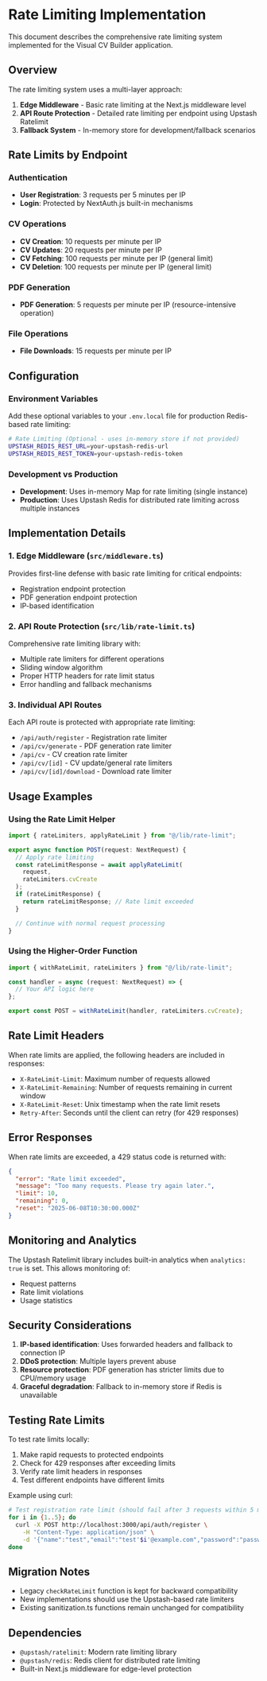 # Rate Limiting Implementation

This document describes the comprehensive rate limiting system implemented for the Visual CV Builder application.

## Overview

The rate limiting system uses a multi-layer approach:

1. **Edge Middleware** - Basic rate limiting at the Next.js middleware level
2. **API Route Protection** - Detailed rate limiting per endpoint using Upstash Ratelimit
3. **Fallback System** - In-memory store for development/fallback scenarios

## Rate Limits by Endpoint

### Authentication

- **User Registration**: 3 requests per 5 minutes per IP
- **Login**: Protected by NextAuth.js built-in mechanisms

### CV Operations

- **CV Creation**: 10 requests per minute per IP
- **CV Updates**: 20 requests per minute per IP
- **CV Fetching**: 100 requests per minute per IP (general limit)
- **CV Deletion**: 100 requests per minute per IP (general limit)

### PDF Generation

- **PDF Generation**: 5 requests per minute per IP (resource-intensive operation)

### File Operations

- **File Downloads**: 15 requests per minute per IP

## Configuration

### Environment Variables

Add these optional variables to your `.env.local` file for production Redis-based rate limiting:

```bash
# Rate Limiting (Optional - uses in-memory store if not provided)
UPSTASH_REDIS_REST_URL=your-upstash-redis-url
UPSTASH_REDIS_REST_TOKEN=your-upstash-redis-token
```

### Development vs Production

- **Development**: Uses in-memory Map for rate limiting (single instance)
- **Production**: Uses Upstash Redis for distributed rate limiting across multiple instances

## Implementation Details

### 1. Edge Middleware (`src/middleware.ts`)

Provides first-line defense with basic rate limiting for critical endpoints:

- Registration endpoint protection
- PDF generation endpoint protection
- IP-based identification

### 2. API Route Protection (`src/lib/rate-limit.ts`)

Comprehensive rate limiting library with:

- Multiple rate limiters for different operations
- Sliding window algorithm
- Proper HTTP headers for rate limit status
- Error handling and fallback mechanisms

### 3. Individual API Routes

Each API route is protected with appropriate rate limiting:

- `/api/auth/register` - Registration rate limiter
- `/api/cv/generate` - PDF generation rate limiter
- `/api/cv` - CV creation rate limiter
- `/api/cv/[id]` - CV update/general rate limiters
- `/api/cv/[id]/download` - Download rate limiter

## Usage Examples

### Using the Rate Limit Helper

```typescript
import { rateLimiters, applyRateLimit } from "@/lib/rate-limit";

export async function POST(request: NextRequest) {
  // Apply rate limiting
  const rateLimitResponse = await applyRateLimit(
    request,
    rateLimiters.cvCreate
  );
  if (rateLimitResponse) {
    return rateLimitResponse; // Rate limit exceeded
  }

  // Continue with normal request processing
}
```

### Using the Higher-Order Function

```typescript
import { withRateLimit, rateLimiters } from "@/lib/rate-limit";

const handler = async (request: NextRequest) => {
  // Your API logic here
};

export const POST = withRateLimit(handler, rateLimiters.cvCreate);
```

## Rate Limit Headers

When rate limits are applied, the following headers are included in responses:

- `X-RateLimit-Limit`: Maximum number of requests allowed
- `X-RateLimit-Remaining`: Number of requests remaining in current window
- `X-RateLimit-Reset`: Unix timestamp when the rate limit resets
- `Retry-After`: Seconds until the client can retry (for 429 responses)

## Error Responses

When rate limits are exceeded, a 429 status code is returned with:

```json
{
  "error": "Rate limit exceeded",
  "message": "Too many requests. Please try again later.",
  "limit": 10,
  "remaining": 0,
  "reset": "2025-06-08T10:30:00.000Z"
}
```

## Monitoring and Analytics

The Upstash Ratelimit library includes built-in analytics when `analytics: true` is set. This allows monitoring of:

- Request patterns
- Rate limit violations
- Usage statistics

## Security Considerations

1. **IP-based identification**: Uses forwarded headers and fallback to connection IP
2. **DDoS protection**: Multiple layers prevent abuse
3. **Resource protection**: PDF generation has stricter limits due to CPU/memory usage
4. **Graceful degradation**: Fallback to in-memory store if Redis is unavailable

## Testing Rate Limits

To test rate limits locally:

1. Make rapid requests to protected endpoints
2. Check for 429 responses after exceeding limits
3. Verify rate limit headers in responses
4. Test different endpoints have different limits

Example using curl:

```bash
# Test registration rate limit (should fail after 3 requests within 5 minutes)
for i in {1..5}; do
  curl -X POST http://localhost:3000/api/auth/register \
    -H "Content-Type: application/json" \
    -d '{"name":"test","email":"test'$i'@example.com","password":"password"}'
done
```

## Migration Notes

- Legacy `checkRateLimit` function is kept for backward compatibility
- New implementations should use the Upstash-based rate limiters
- Existing sanitization.ts functions remain unchanged for compatibility

## Dependencies

- `@upstash/ratelimit`: Modern rate limiting library
- `@upstash/redis`: Redis client for distributed rate limiting
- Built-in Next.js middleware for edge-level protection
